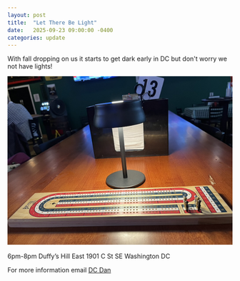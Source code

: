 ```yaml
---
layout: post
title:  "Let There Be Light"
date:   2025-09-23 09:00:00 -0400
categories: update
---
```


With fall dropping on us it starts to get dark early in DC but don't worry we not have lights!

![Lights](/images/light.png)

6pm-8pm
Duffy’s Hill East
1901 C St SE
Washington DC

For more information email [DC Dan](dan@dcdan.com)
